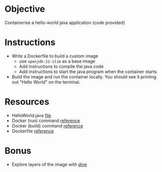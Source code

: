 # Objective
Containerise a hello-world java application (code provided)

# Instructions
- Write a Dockerfile to build a custom image
    - use `openjdk:21-slim` as a base image
    - Add instructions to compile the java code
    - Add instructions to start the java program when the container starts
- Build the image and run the container locally. You should see it printing out "Hello World" on the terminal.

# Resources
- HelloWorld.java [file](./HelloWorld.java)
- Docker (run) command [reference](https://docs.docker.com/reference/cli/docker/container/run/)
- Docker (build) command [reference](https://docs.docker.com/reference/cli/docker/image/build/) 
- Dockerfile [reference](https://docs.docker.com/reference/dockerfile/)

# Bonus
- Explore layers of the image with [dive](https://github.com/wagoodman/dive)